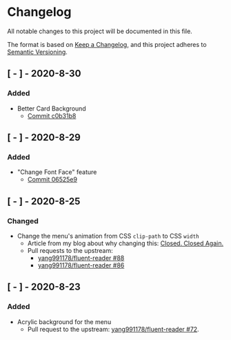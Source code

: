 # Changelog
All notable changes to this project will be documented in this file.

The format is based on [Keep a Changelog](https://keepachangelog.com/en/1.0.0/),
and this project adheres to [Semantic Versioning](https://semver.org/spec/v2.0.0.html).

## [ - ] - 2020-8-30

### Added

- Better Card Background
    - [Commit c0b31b8](https://github.com/MrWillCom/acrylic-reader/commit/c0b31b8ca5ad502c39c7550155c320792da282d9)

## [ - ] - 2020-8-29

### Added

- "Change Font Face" feature
    - [Commit 06525e9](https://github.com/MrWillCom/acrylic-reader/commit/06525e9ed974d9e1207dcc83bcbcecc684cd37d9)

## [ - ] - 2020-8-25

### Changed

- Change the menu's animation from CSS `clip-path` to CSS `width`
    - Article from my blog about why changing this: [Closed. Closed Again.](https://mrwillcom.now.sh/2020/08/29/Closed-Closed-Again/)
    - Pull requests to the upstream:
        - [yang991178/fluent-reader #88](https://github.com/yang991178/fluent-reader/pull/88)
        - [yang991178/fluent-reader #86](https://github.com/yang991178/fluent-reader/pull/86)

## [ - ] - 2020-8-23

### Added

- Acrylic background for the menu
    - Pull request to the upstream: [yang991178/fluent-reader #72](https://github.com/yang991178/fluent-reader/pull/72).
